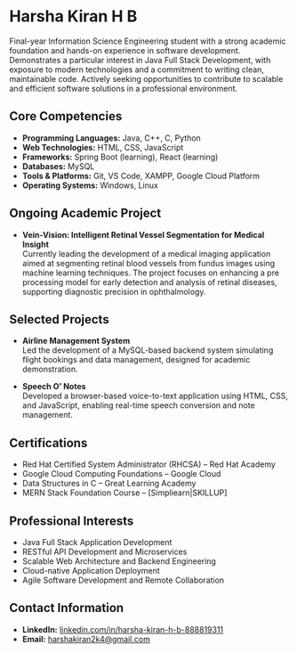 # Harsha Kiran H B

Final-year Information Science Engineering student with a strong academic foundation and hands-on experience in software development. Demonstrates a particular interest in Java Full Stack Development, with exposure to modern technologies and a commitment to writing clean, maintainable code. Actively seeking opportunities to contribute to scalable and efficient software solutions in a professional environment.

## Core Competencies

- **Programming Languages:** Java, C++, C, Python
- **Web Technologies:** HTML, CSS, JavaScript
- **Frameworks:** Spring Boot (learning), React (learning)
- **Databases:** MySQL
- **Tools & Platforms:** Git, VS Code, XAMPP, Google Cloud Platform
- **Operating Systems:** Windows, Linux

## Ongoing Academic Project

- **Vein-Vision: Intelligent Retinal Vessel Segmentation for Medical Insight**  
  Currently leading the development of a medical imaging application aimed at segmenting retinal blood vessels from fundus images using machine learning techniques. The project focuses on enhancing a pre processing model for early detection and analysis of retinal diseases, supporting diagnostic precision in ophthalmology.

## Selected Projects

- **Airline Management System**  
  Led the development of a MySQL-based backend system simulating flight bookings and data management, designed for academic demonstration.

- **Speech O’ Notes**  
  Developed a browser-based voice-to-text application using HTML, CSS, and JavaScript, enabling real-time speech conversion and note management.

## Certifications

- Red Hat Certified System Administrator (RHCSA) – Red Hat Academy  
- Google Cloud Computing Foundations – Google Cloud  
- Data Structures in C – Great Learning Academy  
- MERN Stack Foundation Course – [Simpliearn|SKILLUP]

## Professional Interests

- Java Full Stack Application Development  
- RESTful API Development and Microservices  
- Scalable Web Architecture and Backend Engineering  
- Cloud-native Application Deployment  
- Agile Software Development and Remote Collaboration

## Contact Information

- **LinkedIn:** [linkedin.com/in/harsha-kiran-h-b-888819311](https://www.linkedin.com/in/harsha-kiran-h-b-888819311)  
- **Email:** harshakiran2k4@gmail.com
